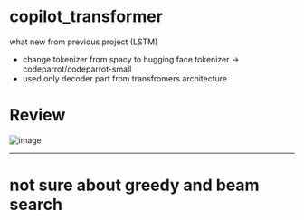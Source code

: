 # copilot_transformer

what new from previous project (LSTM)
* change tokenizer from spacy to hugging face tokenizer -> codeparrot/codeparrot-small
* used only decoder part from transfromers architecture 

# Review

![image](https://user-images.githubusercontent.com/78832408/224545894-db24cbd3-99d0-435c-b1ec-8916d8fc32a1.png)

---

# not sure about greedy and beam search 

